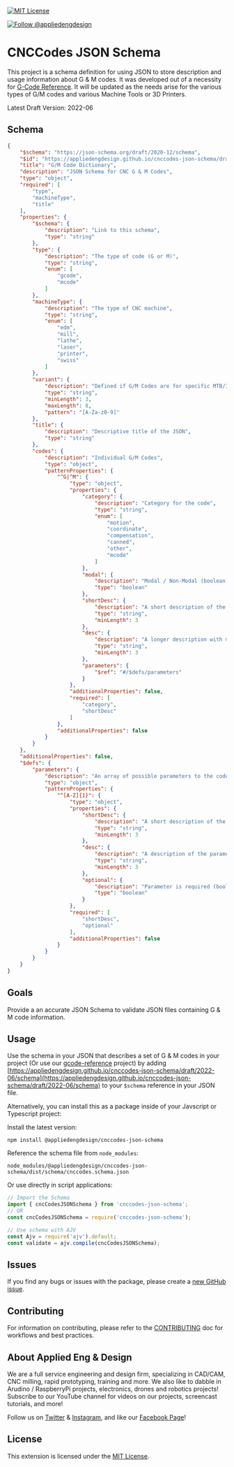 [![MIT License](https://badgen.net/badge/license/MIT)](https://opensource.org/licenses/MIT)

[![Follow @appliedengdesign](https://badgen.net/twitter/follow/appliedengdes)](https://twitter.com/appliedengdes)

# CNCCodes JSON Schema

This project is a schema definition for using JSON to store description and usage information about G & M codes. It was developed out of a necessity for [G-Code Reference](https://github.com/appliedengdesign/gcode-reference). It will be updated as the needs arise for the various types of G/M codes and various Machine Tools or 3D Printers.

Latest Draft Version: 2022-06

## Schema

```json
{
    "$schema": "https://json-schema.org/draft/2020-12/schema",
    "$id": "https://appliedengdesign.github.io/cnccodes-json-schema/draft/2022-06/schema",
    "title": "G/M Code Dictionary",
    "description": "JSON Schema for CNC G & M Codes",
    "type": "object",
    "required": [
        "type",
        "machineType",
        "title"
    ],
    "properties": {
        "$schema": {
            "description": "Link to this schema",
            "type": "string"
        },
        "type": {
            "description": "The type of code (G or M)",
            "type": "string",
            "enum": [
                "gcode",
                "mcode"
            ]
        },
        "machineType": {
            "description": "The type of CNC machine",
            "type": "string",
            "enum": [
                "edm",
                "mill",
                "lathe",
                "laser",
                "printer",
                "swiss"
            ]
        },
        "variant": {
            "description": "Defined if G/M Codes are for specific MTB/3DP Variant. (Must be lower case, 3-8 characters)",
            "type": "string",
            "minLength": 3,
            "maxLength": 8,
            "pattern": "[A-Za-z0-9]"
        },
        "title": {
            "description": "Descriptive title of the JSON",
            "type": "string"
        },
        "codes": {
            "description": "Individual G/M Codes",
            "type": "object",
            "patternProperties": {
                "^G|^M": {
                    "type": "object",
                    "properties": {
                        "category": {
                            "description": "Category for the code",
                            "type": "string",
                            "enum": [
                                "motion",
                                "coordinate",
                                "compensation",
                                "canned",
                                "other",
                                "mcode"
                            ]
                        },
                        "modal": {
                            "description": "Modal / Non-Modal (boolean)",
                            "type": "boolean"
                        },
                        "shortDesc": {
                            "description": "A short description of the code",
                            "type": "string",
                            "minLength": 3
                        },
                        "desc": {
                            "description": "A longer description with markdown formatting",
                            "type": "string",
                            "minLength": 3
                        },
                        "parameters": {
                            "$ref": "#/$defs/parameters"
                        }
                    },
                    "additionalProperties": false,
                    "required": [
                        "category",
                        "shortDesc"
                    ]
                },
                "additionalProperties": false
            }
        }
    },
    "additionalProperties": false,
    "$defs": {
        "parameters": {
            "description": "An array of possible parameters to the code",
            "type": "object",
            "patternProperties": {
                "^[A-Z]{1}": {
                    "type": "object",
                    "properties": {
                        "shortDesc": {
                            "description": "A short description of the parameter",
                            "type": "string",
                            "minLength": 3
                        },
                        "desc": {
                            "description": "A description of the parameter",
                            "type": "string",
                            "minLength": 3
                        },
                        "optional": {
                            "description": "Parameter is required (boolean)",
                            "type": "boolean"
                        }
                    },
                    "required": [
                        "shortDesc",
                        "optional"
                    ],
                    "additionalProperties": false
                }
            }
        }
    }
}
```

## Goals

Provide a an accurate JSON Schema to validate JSON files containing G & M code information.

## Usage

Use the schema in your JSON that describes a set of G & M codes in your project (Or use our [gcode-reference](https://github.com/appliedengdesign/gcode-reference) project) by adding [https://appliedengdesign.github.io/cnccodes-json-schema/draft/2022-06/schema](https://appliedengdesign.github.io/cnccodes-json-schema/draft/2022-06/schema) to your `$schema` reference in your JSON file.

Alternatively, you can install this as a package inside of your Javscript or Typescript project:

Install the latest version:

`npm install @appliedengdesign/cnccodes-json-schema`

Reference the schema file from `node_modules`:

`node_modules/@appliedengdesign/cnccodes-json-schema/dist/schema/cnccodes.schema.json`

Or use directly in script applications:

```javascript
// Import the Schema
import { cncCodesJSONSchema } from 'cnccodes-json-schema';
// OR
const cncCodesJSONSchema = require('cnccodes-json-schema');

// Use schema with AJV
const Ajv = require('ajv').default;
const validate = ajv.compile(cncCodesJSONSchema);
```

## Issues

If you find any bugs or issues with the package, please create a [new GitHub issue](https://github.com/appliedengdesign/cnccodes-json-schema/issues).

## Contributing

For information on contributing, please refer to the [CONTRIBUTING](https://github.com/appliedengdesign/cnccodes-json-schema/blob/master/CONTRIBUTING.md) doc for workflows and best practices.

## About Applied Eng & Design

We are a full service engineering and design firm, specializing in CAD/CAM, CNC milling, rapid prototyping, training and more.  We also like to dabble in Arudino / RaspberryPi projects, electronics, drones and robotics projects! Subscribe to our YouTube channel for videos on our projects, screencast tutorials, and more!

Follow us on [Twitter](https://twitter.com/appliedengdes) & [Instagram](https://instagram.com/appliedengdes), and like our [Facebook Page](https://facebook.com/appliedengdesign)!

## License

This extension is licensed under the [MIT License](https://opensource.org/licenses/MIT).

